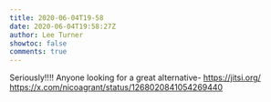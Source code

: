```yaml
---
title: 2020-06-04T19-58
date: 2020-06-04T19:58:27Z
author: Lee Turner
showtoc: false
comments: true
---
```


Seriously!!!!  Anyone looking for a great alternative- https://jitsi.org/ https://x.com/nicoagrant/status/1268020841054269440

